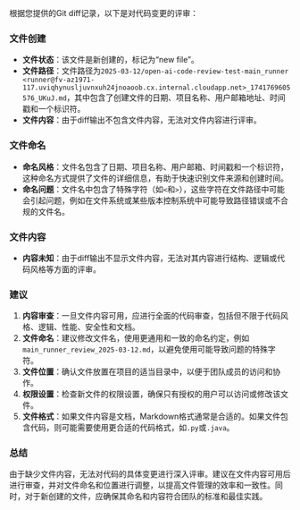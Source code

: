根据您提供的Git diff记录，以下是对代码变更的评审：

### 文件创建
- **文件状态**：该文件是新创建的，标记为“new file”。
- **文件路径**：文件路径为`2025-03-12/open-ai-code-review-test-main_runner <runner@fv-az1971-117.uviqhynusljuvnxuh24jnoaoob.cx.internal.cloudapp.net>_1741769605576_UKuJ.md`，其中包含了创建文件的日期、项目名称、用户邮箱地址、时间戳和一个标识符。
- **文件内容**：由于diff输出不包含文件内容，无法对文件内容进行评审。

### 文件命名
- **命名风格**：文件名包含了日期、项目名称、用户邮箱、时间戳和一个标识符，这种命名方式提供了文件的详细信息，有助于快速识别文件来源和创建时间。
- **命名问题**：文件名中包含了特殊字符（如`<`和`>`），这些字符在文件路径中可能会引起问题，例如在文件系统或某些版本控制系统中可能导致路径错误或不合规的文件名。

### 文件内容
- **内容未知**：由于diff输出不显示文件内容，无法对其内容进行结构、逻辑或代码风格等方面的评审。

### 建议
1. **内容审查**：一旦文件内容可用，应进行全面的代码审查，包括但不限于代码风格、逻辑、性能、安全性和文档。
2. **文件命名**：建议修改文件名，使用更通用和一致的命名约定，例如`main_runner_review_2025-03-12.md`，以避免使用可能导致问题的特殊字符。
3. **文件位置**：确认文件放置在项目的适当目录中，以便于团队成员的访问和协作。
4. **权限设置**：检查新文件的权限设置，确保只有授权的用户可以访问或修改该文件。
5. **文件格式**：如果文件内容是文档，Markdown格式通常是合适的。如果文件包含代码，则可能需要使用更合适的代码格式，如`.py`或`.java`。

### 总结
由于缺少文件内容，无法对代码的具体变更进行深入评审。建议在文件内容可用后进行审查，并对文件命名和位置进行调整，以提高文件管理的效率和一致性。同时，对于新创建的文件，应确保其命名和内容符合团队的标准和最佳实践。